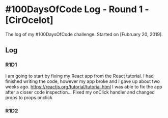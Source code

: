 # #100DaysOfCode Log - Round 1 - [CirOcelot]

The log of my #100DaysOfCode challenge. Started on [Fubruary 20, 2019].

## Log

### R1D1 
I am going to start by fixing my React app from the React tutorial. I had finished writing the code, however my app broke and I gave up about two weeks ago. https://reactjs.org/tutorial/tutorial.html 
I was able to fix the app after a closer code inspection... Fixed my onClick handler and changed props to props.onclick

### R1D2
